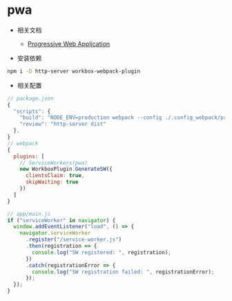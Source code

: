 # pwa

- 相关文档

  - [Progressive Web Application](https://webpack.js.org/guides/progressive-web-application/)

- 安装依赖

```bash
npm i -D http-server workbox-webpack-plugin
```

- 相关配置

```js
// package.json
{
  "scripts": {
    "build": "NODE_ENV=production webpack --config ./.config_webpack/prod.js && npm run review",
    "review": "http-server dist"
  },
}
// webpack
{
  plugins: [
    // ServiceWorkers(pwa)
    new WorkboxPlugin.GenerateSW({
      clientsClaim: true,
      skipWaiting: true
    })
  ]
}

// app/main.js
if ("serviceWorker" in navigator) {
  window.addEventListener("load", () => {
    navigator.serviceWorker
      .register("/service-worker.js")
      .then(registration => {
        console.log("SW registered: ", registration);
      })
      .catch(registrationError => {
        console.log("SW registration failed: ", registrationError);
      });
  });
}
```
